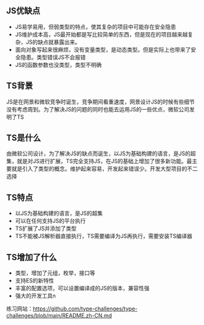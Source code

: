 ## JS优缺点
+ JS易学易用，但弱类型的特点，使其复杂的项目中可能存在安全隐患
+ JS维护成本高，JS最开始都是写比较简单的东西，但是现在的项目越来越复杂，JS的缺点就暴露出来。
+ 面向对象写起来很麻烦，没有变量类型，是动态类型。但是实际上也带来了安全隐患。类型错误JS不会报错
+ JS的函数参数也没类型，类型不明确

## TS背景
JS是在网景和微软竞争时诞生，竞争期间看重速度，网景设计JS的时候有些细节没有考虑周到。为了解决JS的问题的同时也能去运用JS的一些优点，微软公司发明了TS

## TS是什么
由微软公司设计，为了解决JS的缺点而诞生，以JS为基础构建的语言，是JS的超集，就是对JS进行扩展，TS完全支持JS，在JS的基础上增加了很多新功能。最主要就是引入了类型的概念。维护起来容易，开发起来错误少。开发大型项目的不二选择

## TS特点
+ 以JS为基础构建的语言，是JS的超集
+ 可以在任何支持JS的平台执行
+ TS扩展了JS并添加了类型
+ TS不能被JS解析器直接执行，TS需要编译为JS再执行，需要安装TS编译器

## TS增加了什么
+ 类型，增加了元组，枚举，接口等
+ 支持ES的新特性
+ 丰富的配置选项，可以设置编译成的JS的版本，兼容性强
+ 强大的开发工具n

练习网站：https://github.com/type-challenges/type-challenges/blob/main/README.zh-CN.md